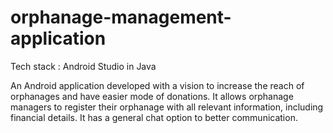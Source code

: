 # orphanage-management-application
Tech stack : Android Studio in Java

An Android application developed with a vision to increase the reach of orphanages and have easier mode of donations. 
It allows orphanage managers to register their orphanage with all relevant information, including financial details. 
It has a general chat option to better communication.
